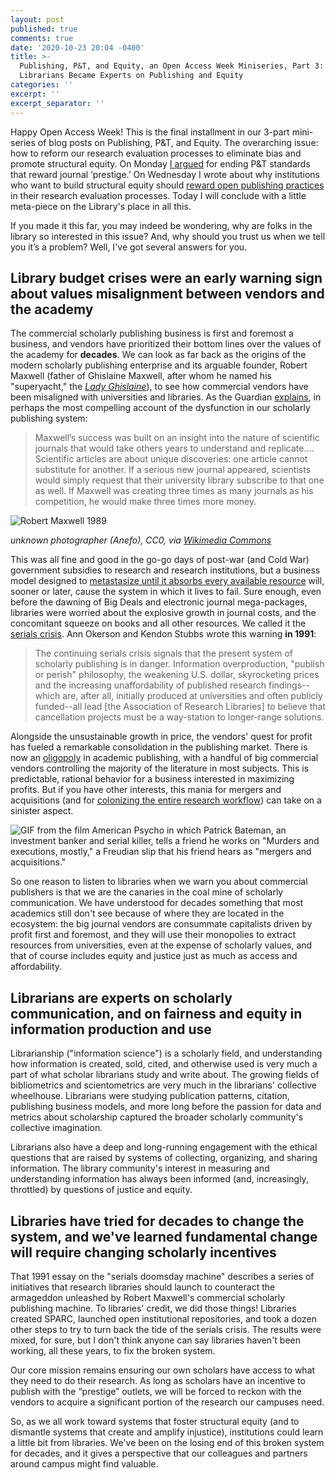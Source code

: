 ```yaml
---
layout: post
published: true
comments: true
date: '2020-10-23 20:04 -0400'
title: >-
  Publishing, P&T, and Equity, an Open Access Week Miniseries, Part 3: How
  Librarians Became Experts on Publishing and Equity
categories: ''
excerpt: ''
excerpt_separator: ''
---
```

Happy Open Access Week! This is the final installment in our 3-part mini-series of blog posts on Publishing, P&T, and Equity. The overarching issue: how to reform our research evaluation processes to eliminate bias and promote structural equity. On Monday [I argued](http://thetaper.library.virginia.edu/2020/10/19/publishing-p-t-and-equity-an-open-access-week-miniseries-part-1-stop-rewarding-journal-prestige.html) for ending P&T standards that reward journal ‘prestige.’ On Wednesday I wrote about why institutions who want to build structural equity should [reward open publishing practices](http://thetaper.library.virginia.edu/2020/10/21/publishing-p-t-and-equity-an-open-access-week-miniseries-part-2-start-rewarding-access-alignment-and-engagement.html) in their research evaluation processes. Today I will conclude with a little meta-piece on the Library's place in all this.

If you made it this far, you may indeed be wondering, why are folks in the library so interested in this issue? And, why should you trust us when we tell you it’s a problem? Well, I've got several answers for you.

## Library budget crises were an early warning sign about values misalignment between vendors and the academy

The commercial scholarly publishing business is first and foremost a business, and vendors have prioritized their bottom lines over the values of the academy for **decades**. We can look as far back as the origins of the modern scholarly publishing enterprise and its arguable founder, Robert Maxwell (father of Ghislaine Maxwell, after whom he named his "superyacht," the *[Lady Ghislaine](https://en.wikipedia.org/wiki/Dancing_Hare)*), to see how commercial vendors have been misaligned with universities and libraries. As the Guardian [explains](https://www.theguardian.com/science/2017/jun/27/profitable-business-scientific-publishing-bad-for-science), in perhaps the most compelling account of the dysfunction in our scholarly publishing system:

> Maxwell’s success was built on an insight into the nature of scientific journals that would take others years to understand and replicate.... Scientific articles are about unique discoveries: one article cannot substitute for another. If a serious new journal appeared, scientists would simply request that their university library subscribe to that one as well. If Maxwell was creating three times as many journals as his competition, he would make three times more money.

![Robert Maxwell 1989](https://upload.wikimedia.org/wikipedia/commons/7/7c/Robert_Maxwell_1989.jpg)

*unknown photographer (Anefo), CC0, via [Wikimedia Commons](https://commons.wikimedia.org/wiki/File:Robert_Maxwell_1989.jpg)*

This was all fine and good in the go-go days of post-war (and Cold War) government subsidies to research and research institutions, but a business model designed to [metastasize until it absorbs every available resource](https://www.cancer.gov/about-cancer/understanding/what-is-cancer) will, sooner or later, cause the system in which it lives to fail. Sure enough, even before the dawning of Big Deals and electronic journal mega-packages, libraries were worried about the explosive growth in journal costs, and the concomitant squeeze on books and all other resources. We called it the [serials crisis](https://en.wikipedia.org/wiki/Serials_crisis). Ann Okerson and Kendon Stubbs wrote this warning **in 1991**:

> The continuing serials crisis signals that the present system of scholarly publishing is in danger. Information overproduction, "publish or perish" philosophy, the weakening U.S. dollar, skyrocketing prices and the increasing unaffordability of published research findings--which are, after all, initially produced at universities and often publicly funded--all lead [the Association of Research Libraries] to believe that cancellation projects must be a way-station to longer-range solutions.

Alongside the unsustainable growth in price, the vendors' quest for profit has fueled a remarkable consolidation in the publishing market. There is now an [oligopoly](https://journals.plos.org/plosone/article?id=10.1371/journal.pone.0127502) in academic publishing, with a handful of big commercial vendors controlling the majority of the literature in most subjects. This is predictable, rational behavior for a business interested in maximizing profits. But if you have other interests, this mania for mergers and acquisitions (and for [colonizing the entire research workflow](https://figshare.com/articles/Empire_and_Scholarly_Communications_Multinational_Monopolies_of_Knowledge_and_the_Global_South/6634484/7)) can take on a sinister aspect.

![GIF from the film American Psycho in which Patrick Bateman, an investment banker and serial killer, tells a friend he works on "Murders and executions, mostly," a Freudian slip that his friend hears as "mergers and acquisitions."](http://31.media.tumblr.com/f0657605275286f11e83b707d39b614b/tumblr_mi9zztenbX1s5w098o1_500.gif)

So one reason to listen to libraries when we warn you about commercial publishers is that we are the canaries in the coal mine of scholarly communication. We have understood for decades something that most academics still don't see because of where they are located in the ecosystem: the big journal vendors are consummate capitalists driven by profit first and foremost, and they will use their monopolies to extract resources from universities, even at the expense of scholarly values, and that of course includes equity and justice just as much as access and affordability.

## Librarians are experts on scholarly communication, and on fairness and equity in information production and use
Librarianship ("information science") is a scholarly field, and understanding how information is created, sold, cited, and otherwise used is very much a part of what scholar librarians study and write about. The growing fields of bibliometrics and scientometrics are very much in the librarians' collective wheelhouse. Librarians were studying publication patterns, citation, publishing business models, and more long before the passion for data and metrics about scholarship captured the broader scholarly community's collective imagination.

Librarians also have a deep and long-running engagement with the ethical questions that are raised by systems of collecting, organizing, and sharing information. The library community's interest in measuring and understanding information has always been informed (and, increasingly, throttled) by questions of justice and equity. 

## Libraries have tried for decades to change the system, and we've learned fundamental change will require changing scholarly incentives

That 1991 essay on the "serials doomsday machine" describes a series of initiatives that research libraries should launch to counteract the armageddon unleashed by Robert Maxwell's commercial scholarly publishing machine. To libraries' credit, we did those things! Libraries created SPARC, launched open institutional repositories, and took a dozen other steps to try to turn back the tide of the serials crisis. The results were mixed, for sure, but I don't think anyone can say libraries haven't been working, all these years, to fix the broken system.

Our core mission remains ensuring our own scholars have access to what they need to do their research. As long as scholars have an incentive to publish with the “prestige” outlets, we will be forced to reckon with the vendors to acquire a significant portion of the research our campuses need.

So, as we all work toward systems that foster structural equity (and to dismantle systems that create and amplify injustice), institutions could learn a little bit from libraries. We've been on the losing end of this broken system for decades, and it gives a perspective that our colleagues and partners around campus might find valuable.
